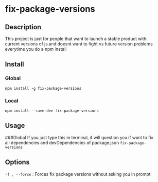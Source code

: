 # fix-package-versions

## Description

This project is just for people that want to launch a stable product with current versions of js and doesnt want to fight vs future version problems everytime you do a npm install

## Install

### Global
`npm install -g fix-package-versions`

### Local
`npm install --save-dev fix-package-versions`


## Usage

###Global
If you just type this in terminal, it will question you if want to fix all dependencies and devDependencies of package.json
`fix-package-versions`


## Options

`-f , --force` : Forces fix package versions without asking you in prompt
